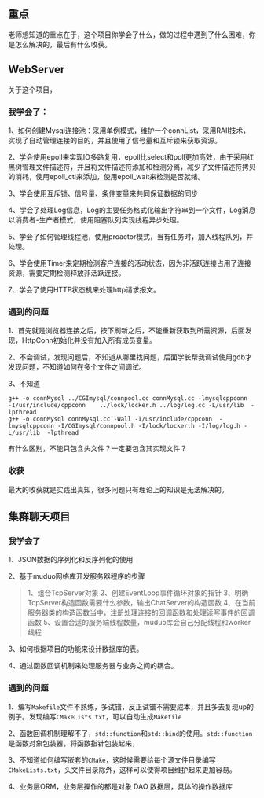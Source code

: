 ## 重点

老师想知道的重点在于，这个项目你学会了什么，做的过程中遇到了什么困难，你是怎么解决的，最后有什么收获。

## WebServer

关于这个项目，

### 我学会了：

1、如何创建Mysql连接池：采用单例模式，维护一个connList，采用RAII技术，实现了自动管理连接的目的，并且使用了信号量和互斥锁来获取资源。

2、学会使用epoll来实现IO多路复用，epoll比select和poll更加高效，由于采用红黑树管理文件描述符，并且将文件描述符添加和检测分离，减少了文件描述符拷贝的消耗，使用epoll_ctl来添加，使用epoll_wait来检测是否就绪。

3、学会使用互斥锁、信号量、条件变量来共同保证数据的同步

4、学会了处理Log信息，Log的主要任务格式化输出字符串到一个文件，Log消息以消费者-生产者模式，使用阻塞队列实现线程异步处理。

5、学会了如何管理线程池，使用proactor模式，当有任务时，加入线程队列，并处理。

6、学会使用Timer来定期检测客户连接的活动状态，因为非活跃连接占用了连接资源，需要定期检测释放非活跃连接。

7、学会了使用HTTP状态机来处理http请求报文。

### 遇到的问题

1、首先就是浏览器连接之后，按下刷新之后，不能重新获取到所需资源，后面发现，HttpConn初始化并没有加入所有成员变量。

2、不会调试，发现问题后，不知道从哪里找问题，后面学长帮我调试使用gdb才发现问题，不知道如何在多个文件之间调试。

3、不知道

```shell
g++ -o connMysql ../CGImysql/connpool.cc connMysql.cc -lmysqlcppconn  -I/usr/include/cppconn    ../lock/locker.h ../log/log.cc -L/usr/lib  -lpthread
g++ -o connMysql connMysql.cc -Wall -I/usr/include/cppconn  -lmysqlcppconn -I/CGImysql/connpool.h -I/lock/locker.h -I/log/log.h -L/usr/lib  -lpthread
```

有什么区别，不能只包含头文件？一定要包含其实现文件？

### 收获

最大的收获就是实践出真知，很多问题只有理论上的知识是无法解决的。

## 集群聊天项目

### 我学会了

1、JSON数据的序列化和反序列化的使用

2、基于muduo网络库开发服务器程序的步骤

> 1、组合TcpServer对象
> 2、创建EventLoop事件循环对象的指针
> 3、明确TcpServer构造函数需要什么参数，输出ChatServer的构造函数
> 4、在当前服务器类的构造函数当中，注册处理连接的回调函数和处理读写事件的回调函数
> 5、设置合适的服务端线程数量，muduo库会自己分配线程和worker线程

3、如何根据项目的功能来设计数据库的表。

4、通过函数回调机制来处理服务器与业务之间的耦合。

### 遇到的问题

1、编写`Makefile`文件不熟练，多试错，反正试错不需要成本，并且多去复现up的例子。发现编写`CMakeLists.txt`，可以自动生成`Makefile`

2、函数回调机制理解不了，`std::function`和`std::bind`的使用。`std::function`是函数对象包装器，将函数指针包装起来，

3、不知道如何编写嵌套的`CMake`，这时候需要给每个源文件目录编写`CMakeLists.txt`，头文件目录除外，这样可以使得项目维护起来更加容易。

4、业务层ORM，业务层操作的都是对象 DAO 数据层，具体的操作数据库